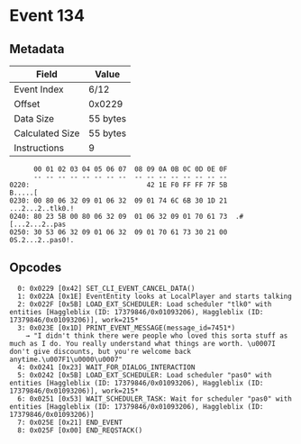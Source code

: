 # Event 134

## Metadata

| Field           | Value    |
|-----------------|----------|
| Event Index     | 6/12     |
| Offset          | 0x0229   |
| Data Size       | 55 bytes |
| Calculated Size | 55 bytes |
| Instructions    | 9        |

```
      00 01 02 03 04 05 06 07  08 09 0A 0B 0C 0D 0E 0F
      -- -- -- -- -- -- -- --  -- -- -- -- -- -- -- --
0220:                             42 1E F0 FF FF 7F 5B           B.....[
0230: 00 80 06 32 09 01 06 32  09 01 74 6C 6B 30 1D 21  ...2...2..tlk0.!
0240: 80 23 5B 00 80 06 32 09  01 06 32 09 01 70 61 73  .#[...2...2..pas
0250: 30 53 06 32 09 01 06 32  09 01 70 61 73 30 21 00  0S.2...2..pas0!.
```

## Opcodes

```
  0: 0x0229 [0x42] SET_CLI_EVENT_CANCEL_DATA()
  1: 0x022A [0x1E] EventEntity looks at LocalPlayer and starts talking
  2: 0x022F [0x5B] LOAD_EXT_SCHEDULER: Load scheduler "tlk0" with entities [Haggleblix (ID: 17379846/0x01093206), Haggleblix (ID: 17379846/0x01093206)], work=215*
  3: 0x023E [0x1D] PRINT_EVENT_MESSAGE(message_id=7451*)
    → "I didn't think there were people who loved this sorta stuff as much as I do. You really understand what things are worth. \u0007I don't give discounts, but you're welcome back anytime.\u007F1\u0000\u0007"
  4: 0x0241 [0x23] WAIT_FOR_DIALOG_INTERACTION
  5: 0x0242 [0x5B] LOAD_EXT_SCHEDULER: Load scheduler "pas0" with entities [Haggleblix (ID: 17379846/0x01093206), Haggleblix (ID: 17379846/0x01093206)], work=215*
  6: 0x0251 [0x53] WAIT_SCHEDULER_TASK: Wait for scheduler "pas0" with entities [Haggleblix (ID: 17379846/0x01093206), Haggleblix (ID: 17379846/0x01093206)]
  7: 0x025E [0x21] END_EVENT
  8: 0x025F [0x00] END_REQSTACK()
```

